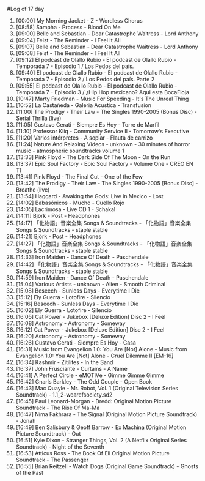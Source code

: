 #Log of 17 day

1. [00:00] My Morning Jacket - Z - Wordless Chorus
1. [08:58] Sampha - Process - Blood On Me
1. [09:00] Belle and Sebastian - Dear Catastrophe Waitress - Lord Anthony
1. [09:04] Feist - The Reminder - I Feel It All
1. [09:07] Belle and Sebastian - Dear Catastrophe Waitress - Lord Anthony
1. [09:08] Feist - The Reminder - I Feel It All
1. [09:12] El podcast de Olallo Rubio - El podcast de Olallo Rubio - Temporada 7 - Episodio 1 / Los Pedos del país.
1. [09:40] El podcast de Olallo Rubio - El podcast de Olallo Rubio - Temporada 7 - Episodio 2 / Los Pedos del país. Parte 2
1. [09:55] El podcast de Olallo Rubio - El podcast de Olallo Rubio - Temporada 7 - Episodio 3 / ¿Hip Hop mexicano? Aqui esta BocaFloja
1. [10:47] Marty Friedman - Music For Speeding - It's The Unreal Thing
1. [10:52] La Castañeda - Galeria Acustica - Transfusion
1. [11:00] The Prodigy - Their Law - The Singles 1990-2005 (Bonus Disc) - Serial Thrilla (live)
1. [11:05] Gustavo Cerati - Siempre Es Hoy - Torre de Marfil
1. [11:10] Professor Kliq - Community Service II - Tomorrow's Executive
1. [11:20] Varios intérpretes - A soplar - Flauta de carrizo
1. [11:24] Nature And Relaxing Videos - unknown - 30 minutes of horror music - atmospheric soundtracks volume 1
1. [13:33] Pink Floyd - The Dark Side Of The Moon - On the Run
1. [13:37] Epic Soul Factory - Epic Soul Factory - Volume One - CREO EN TI
1. [13:41] Pink Floyd - The Final Cut - One of the Few
1. [13:42] The Prodigy - Their Law - The Singles 1990-2005 [Bonus Disc] - Breathe (live)
1. [13:54] Haggard - Awaking the Gods: Live in Mexico - Lost
1. [14:02] Babasónicos - Mucho - Cuello Rojo
1. [14:05] Lacrimosa - Live CD 1 - Schakal
1. [14:11] Björk - Post - Headphones
1. [14:17] 「化物語」音楽全集 Songs & Soundtracks - 「化物語」音楽全集 Songs & Soundtracks - staple stable
1. [14:21] Björk - Post - Headphones
1. [14:27] 「化物語」音楽全集 Songs & Soundtracks - 「化物語」音楽全集 Songs & Soundtracks - staple stable
1. [14:33] Iron Maiden - Dance Of Death - Paschendale
1. [14:42] 「化物語」音楽全集 Songs & Soundtracks - 「化物語」音楽全集 Songs & Soundtracks - staple stable
1. [14:59] Iron Maiden - Dance Of Death - Paschendale
1. [15:04] Various Artists - unknown - Alien - Smooth Criminal
1. [15:08] Beseech - Sunless Days - Everytime I Die
1. [15:12] Ely Guerra - Lotofire - Silencio
1. [15:16] Beseech - Sunless Days - Everytime I Die
1. [16:02] Ely Guerra - Lotofire - Silencio
1. [16:05] Cat Power - Jukebox [Deluxe Edition] Disc 2 - I Feel
1. [16:08] Astronomy - Astronomy - Someway
1. [16:12] Cat Power - Jukebox [Deluxe Edition] Disc 2 - I Feel
1. [16:20] Astronomy - Astronomy - Someway
1. [16:26] Gustavo Cerati - Siempre Es Hoy - Casa
1. [16:31] Music from Evangelion 1.0: You Are [Not] Alone - Music from Evangelion 1.0: You Are [Not] Alone - Cruel Dilemme II [EM-16]
1. [16:34] Kashmir - Zitilites - In the Sand
1. [16:37] John Frusciante - Curtains - A Name
1. [16:41] A Perfect Circle - eMOTIVe - Gimme Gimme Gimme
1. [16:42] Gnarls Barkley - The Odd Couple - Open Book
1. [16:43] Mac Quayle - Mr. Robot, Vol. 1 (Original Television Series Soundtrack) - 1.1_2-wearefsociety.sd2
1. [16:45] Paul Leonard-Morgan - Dredd: Original Motion Picture Soundtrack - The Rise Of Ma-Ma
1. [16:47] Nima Fakhrara - The Signal (Original Motion Picture Soundtrack) - Jonah
1. [16:49] Ben Salisbury & Geoff Barrow - Ex Machina (Original Motion Picture Soundtrack) - Out
1. [16:51] Kyle Dixon - Stranger Things, Vol. 2 (A Netflix Original Series Soundtrack) - Night of the Seventh
1. [16:53] Atticus Ross - The Book Of Eli Original Motion Picture Soundtrack - The Passenger
1. [16:55] Brian Reitzell - Watch Dogs (Original Game Soundtrack) - Ghosts of the Past
